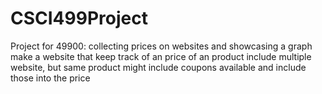 # CSCI499Project



  Project for 49900: collecting prices on websites and showcasing a graph
make a website that keep track of an price of an product
include multiple website, but same product
might include coupons available and include those into the price
